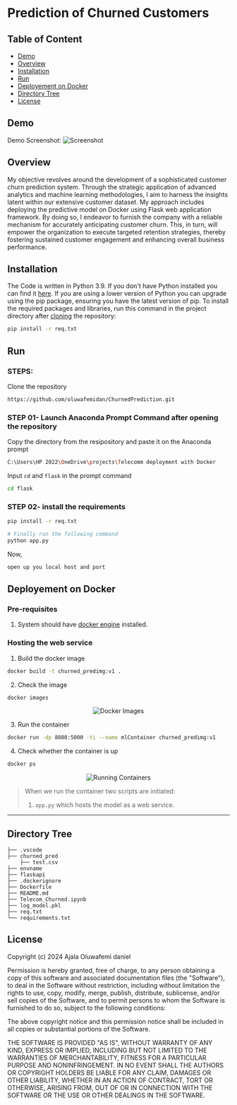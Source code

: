 # Prediction of Churned Customers

## Table of Content
  * [Demo](#demo)
  * [Overview](#overview)
  * [Installation](#installation)
  * [Run](#run)
  * [Deployement on Docker](#deployement-on-docker)
  * [Directory Tree](#directory-tree)
  * [License](#license)
  

## Demo
Demo Screenshot: ![Screenshot](https://private-user-images.githubusercontent.com/146761013/311536571-ff17d456-f8e7-4ae8-8df2-9905f2e501c9.png?jwt=eyJhbGciOiJIUzI1NiIsInR5cCI6IkpXVCJ9.eyJpc3MiOiJnaXRodWIuY29tIiwiYXVkIjoicmF3LmdpdGh1YnVzZXJjb250ZW50LmNvbSIsImtleSI6ImtleTUiLCJleHAiOjE3MTAwOTY1NTIsIm5iZiI6MTcxMDA5NjI1MiwicGF0aCI6Ii8xNDY3NjEwMTMvMzExNTM2NTcxLWZmMTdkNDU2LWY4ZTctNGFlOC04ZGYyLTk5MDVmMmU1MDFjOS5wbmc_WC1BbXotQWxnb3JpdGhtPUFXUzQtSE1BQy1TSEEyNTYmWC1BbXotQ3JlZGVudGlhbD1BS0lBVkNPRFlMU0E1M1BRSzRaQSUyRjIwMjQwMzEwJTJGdXMtZWFzdC0xJTJGczMlMkZhd3M0X3JlcXVlc3QmWC1BbXotRGF0ZT0yMDI0MDMxMFQxODQ0MTJaJlgtQW16LUV4cGlyZXM9MzAwJlgtQW16LVNpZ25hdHVyZT01OTMyOTgyMzdmMTVhNjc3MDRmYTc0Y2FhZWRhZDBkZTIzOTM2YTc3NDQ5MThlNGI1YmZiNTA3OWVjYWQ2NzAyJlgtQW16LVNpZ25lZEhlYWRlcnM9aG9zdCZhY3Rvcl9pZD0wJmtleV9pZD0wJnJlcG9faWQ9MCJ9.8OSN95crJeElJ2XWP7FtH7j5wp7PLnxKG6I623ivL3A)

## Overview
My objective revolves around the development of a sophisticated customer churn prediction system. Through the strategic application of advanced analytics and machine learning methodologies, I aim to harness the insights latent within our extensive customer dataset. My approach includes deploying the predictive model on Docker using Flask web application framework. By doing so, I endeavor to furnish the company with a reliable mechanism for accurately anticipating customer churn. This, in turn, will empower the organization to execute targeted retention strategies, thereby fostering sustained customer engagement and enhancing overall business performance.

## Installation
The Code is written in Python 3.9. If you don't have Python installed you can find it [here](https://www.python.org/downloads/). If you are using a lower version of Python you can upgrade using the pip package, ensuring you have the latest version of pip. To install the required packages and libraries, run this command in the project directory after [cloning](https://www.howtogeek.com/451360/how-to-clone-a-github-repository/) the repository:
```bash
pip install -r req.txt
```
## Run
### STEPS:

Clone the repository

```bash
https://github.com/oluwafemidan/ChurnedPrediction.git
```
### STEP 01- Launch Anaconda Prompt Command after opening the repository
Copy the directory from the resipository and paste it on the Anaconda prompt

```bash
C:\Users\HP 2022\OneDrive\projects\Telecomm deployment with Docker
```
Input `cd` and `flask` in the prompt command
```bash
cd flask
```


### STEP 02- install the requirements
```bash
pip install -r req.txt
```

```bash
# Finally run the following command
python app.py
```
Now,
```bash
open up you local host and port
```
## Deployement on Docker
 ### Pre-requisites      
 1. System should have [docker engine](https://docs.docker.com/install/) installed.      
     
 ### Hosting the web service      
 1. Build the docker image       
```bash
docker build -t churned_predimg:v1 .  
```   
2. Check the image       
```bash 
docker images 
``` 
<p align="center">          
  <img src="/docs/images/mpws-01.png" alt="Docker Images">          
</p>          
    
3. Run the container      
```bash
docker run -dp 8080:5000 -ti --name mlContainer churned_predimg:v1
```    
    
4. Check whether the container is up       
```bash 
docker ps 
``` 
<p align="center">          
  <img src="/docs/images/mpws-02.png" alt="Running Containers">          
</p>          
      
      
>When we run the container two scripts are initiated:  
>1. `app.py` which hosts the model as a web service.      
 ---      

## Directory Tree 
```
├── .vscode 
├── churned_pred
    ├── test.csv  
├── envname
├── flaskapi
├── .dockerignore
├── Dockerfile
├── README.md
├── Telecom_Churned.ipynb
├── log_model.pkl
├── req.txt
└── requirements.txt
```

## License


Copyright (c) 2024 Ajala Oluwafemi daniel

Permission is hereby granted, free of charge, to any person obtaining a copy
of this software and associated documentation files (the "Software"), to deal
in the Software without restriction, including without limitation the rights
to use, copy, modify, merge, publish, distribute, sublicense, and/or sell
copies of the Software, and to permit persons to whom the Software is
furnished to do so, subject to the following conditions:

The above copyright notice and this permission notice shall be included in all
copies or substantial portions of the Software.

THE SOFTWARE IS PROVIDED "AS IS", WITHOUT WARRANTY OF ANY KIND, EXPRESS OR
IMPLIED, INCLUDING BUT NOT LIMITED TO THE WARRANTIES OF MERCHANTABILITY,
FITNESS FOR A PARTICULAR PURPOSE AND NONINFRINGEMENT. IN NO EVENT SHALL THE
AUTHORS OR COPYRIGHT HOLDERS BE LIABLE FOR ANY CLAIM, DAMAGES OR OTHER
LIABILITY, WHETHER IN AN ACTION OF CONTRACT, TORT OR OTHERWISE, ARISING FROM,
OUT OF OR IN CONNECTION WITH THE SOFTWARE OR THE USE OR OTHER DEALINGS IN THE
SOFTWARE.
